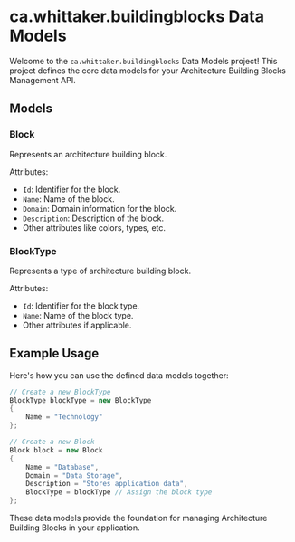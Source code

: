 ﻿# ca.whittaker.buildingblocks Data Models

Welcome to the `ca.whittaker.buildingblocks` Data Models project! This project defines the core data models for your Architecture Building Blocks Management API.

## Models

### Block

Represents an architecture building block.

Attributes:
- `Id`: Identifier for the block.
- `Name`: Name of the block.
- `Domain`: Domain information for the block.
- `Description`: Description of the block.
- Other attributes like colors, types, etc.

### BlockType

Represents a type of architecture building block.

Attributes:
- `Id`: Identifier for the block type.
- `Name`: Name of the block type.
- Other attributes if applicable.

## Example Usage

Here's how you can use the defined data models together:

```csharp
// Create a new BlockType
BlockType blockType = new BlockType
{
    Name = "Technology"
};

// Create a new Block
Block block = new Block
{
    Name = "Database",
    Domain = "Data Storage",
    Description = "Stores application data",
    BlockType = blockType // Assign the block type
};

```

These data models provide the foundation for managing Architecture Building Blocks in your application.